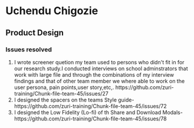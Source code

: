 <h1>Uchendu Chigozie</h1>
<h2>Product Design</h2>
<h3>Issues resolved</h3>
<ol>
<li> I wrote screener quetion my team used to persons who didn't fit in for our research study.I conducted interviews on school adminstrators that work with large file and through the combinations of my interview findings and that of other team member we where able to work on the user persona, pain points,user story,etc,.
https://github.com/zuri-training/Chunk-file-team-45/issues/27 </li>
<li> I designed the spacers on the teams Style guide- https://github.com/zuri-training/Chunk-file-team-45/issues/72 </li>
<li> I designed the Low Fidelity (Lo-fi) of th Share and Download Modals- https://github.com/zuri-training/Chunk-file-team-45/issues/78 </li>
</ol>
